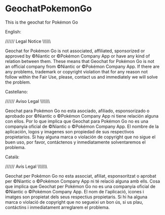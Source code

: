 # GeochatPokemonGo
This is the geochat for Pokémon Go

English:

////// Legal Notice \\\\\\\\\\\\

Geochat for Pokémon Go is not associated, affiliated, sponsorized or approved by ©Niantic or ©Pokémon Company App or have any kind of relation between them. These means that Geochat for Pokémon Go is not an official company from ©Niantic or ©Pokémon Company App. If there are any problems, trademark or copyright violation that for any reason not follow within the Fair Use, please, contact us and immediately we will solve the problem.


Castellano:

////// Aviso Legal \\\\\\\\\\\\\

Geochat para Pokémon Go no esta asociado, afiliado, esponsorizado o aprobado por ©Niantic o ©Pokémon Company App ni tiene relación alguna con ellos. Por lo que implica que Geochat para Pokémon Go no es una companyia oficial de ©Niantic o ©Pokémon Company App. El nombre de la aplicación, logos y imagenes son propiedad de sus respectivos propietarios. Si hay alguna marca o violación de copyright que no sigue el buen uso, por favor, contáctenos y inmediatamente solventaremos el problema.


Català:

////// Avís Legal \\\\\\\\\\\\\

Geochat per Pokémon Go no esta associat, afiliat, esponsoritzat o aprobat per ©Niantic o ©Pokémon Company App ni té relació alguna amb ells. Cosa que implica que Geochat per Pokémon Go no es una companyia oficial de ©Niantic o ©Pokémon Company App. El nom de l'aplicació, icones i imatges son propietat dels seus respectius propietaris. Si hi ha alguna marca o violació de copyright que no segueixi un bon ús, si us plau, contáctins i inmediatament arreglarem el problema.
